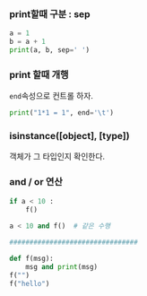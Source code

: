 ### print할때 구분 : sep

```python
a = 1
b = a + 1
print(a, b, sep=' ')
```

### print 할때 개행

`end`속성으로 컨트롤 하자.

```python
print("1*1 = 1", end='\t')
```



### isinstance([object], [type])

객체가 그 타입인지 확인한다.



### and / or 연산

```python
if a < 10 :
    f()
    
a < 10 and f()  # 같은 수행

################################

def f(msg):
    msg and print(msg)
f("")
f("hello")
```

